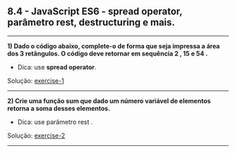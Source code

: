 ## 8.4 - JavaScript ES6 - spread operator, parâmetro rest, destructuring e mais.

<hr>

**1) Dado o código abaixo, complete-o de forma que seja impressa a área dos 3 retângulos. O código deve retornar em sequência 2 , 15 e 54 .**

- Dica: use **spread operator**.

Solução: [exercise-1](./exercise-1.js)

<hr>

**2) Crie uma função sum que dado um número variável de elementos retorna a soma desses elementos.**

- Dica: use parâmetro rest .

Solução: [exercise-2](./exercise-2.js)

<hr>